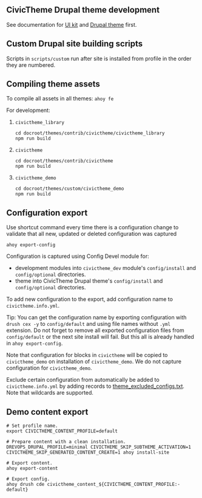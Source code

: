 CivicTheme Drupal theme development
-----------------------

See documentation for [UI kit](https://docs.civictheme.io/ui-kit) and [Drupal theme](https://docs.civictheme.io/drupal-theme) first.

## Custom Drupal site building scripts

Scripts in `scripts/custom` run after site is installed from profile in the
order they are numbered.

## Compiling theme assets

To compile all assets in all themes: `ahoy fe`

For development:
1. `civictheme_library`

       cd docroot/themes/contrib/civictheme/civictheme_library
       npm run build

2. `civictheme`

       cd docroot/themes/contrib/civictheme
       npm run build

2. `civictheme_demo`

       cd docroot/themes/custom/civictheme_demo
       npm run build

## Configuration export

Use shortcut command every time there is a configuration change to validate that
all new, updated or deleted configuration was captured

    ahoy export-config

Configuration is captured using Config Devel module for:
- development modules into `civictheme_dev` module's `config/install` and `config/optional` directories.
- theme into CivicTheme Drupal theme's `config/install` and `config/optional` directories.

To add new configuration to the export, add configuration name to `civictheme.info.yml`.

Tip: You can get the configuration name by exporting configuration with `drush cex -y`
to `config/default` and using file names without `.yml` extension. Do not forget
to remove all exported configuration files from `config/default` or the next site
install will fail. But this all is already handled in `ahoy export-config`.

Note that configuration for blocks in `civictheme` will be copied to `civictheme_demo` on
installation of `civictheme_demo`. We do not capture configuration for `civictheme_demo`.

Exclude certain configuration from automatically be added to `civictheme.info.yml`
by adding records to [theme_excluded_configs.txt](./scripts/theme_excluded_configs.txt).
Note that wildcards are supported.

## Demo content export

    # Set profile name.
    export CIVICTHEME_CONTENT_PROFILE=default

    # Prepare content with a clean installation.
    DREVOPS_DRUPAL_PROFILE=minimal CIVICTHEME_SKIP_SUBTHEME_ACTIVATION=1 CIVICTHEME_SKIP_GENERATED_CONTENT_CREATE=1 ahoy install-site

    # Export content.
    ahoy export-content

    # Export config.
    ahoy drush cde civictheme_content_${CIVICTHEME_CONTENT_PROFILE:-default}
